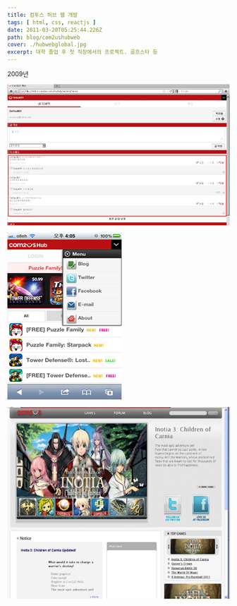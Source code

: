 ```yaml
---
title: 컴투스 허브 웹 개발
tags: [ html, css, reactjs ]
date: 2011-03-20T05:25:44.226Z
path: blog/com2ushubweb
cover: ./hubwebglobal.jpg
excerpt: 대학 졸업 후 첫 직장에서의 프로젝트. 골프스타 등
---
```


2009년 

![Hubweb1](./hubweb2.jpg)

![HubwebMobile](./hubweb3.png)

![Hubwebglobal](./hubwebglobal.jpg)
